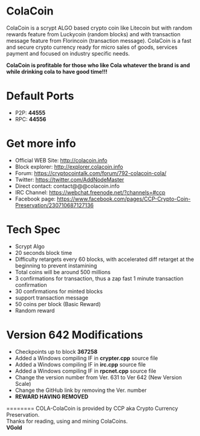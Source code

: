 ColaCoin
========
ColaCoin is a scrypt ALGO based crypto coin like Litecoin but with random rewards feature from Luckycoin (random blocks) and with transaction message feature from Florincoin (transaction message).
ColaCoin is a fast and secure crypto currency ready for micro sales of goods, services payment and focused on industry specific needs.

**ColaCoin is profitable for those who like Cola whatever the brand is and while drinking cola to have good time!!!**


Default Ports
========
* P2P: **44555**
* RPC: **44556**


Get more info
========
* Official WEB Site: http://colacoin.info
* Block explorer: http://explorer.colacoin.info
* Forum: https://cryptocointalk.com/forum/792-colacoin-cola/
* Twitter: https://twitter.com/AddNodeMaster
* Direct contact: contact@@@colacoin.info
* IRC Channel: https://webchat.freenode.net/?channels=#ccp
* Facebook page: https://www.facebook.com/pages/CCP-Crypto-Coin-Preservation/230710687127136


Tech Spec
========
* Scrypt Algo
* 20 seconds block time
* Difficulty retargets every 60 blocks, with accelerated diff retarget at the beginning to prevent instamining 
* Total coins will be around 500 millions
* 3 confirmations for transaction, thus a zap fast 1 minute transaction confirmation
* 30 confirmations for minted blocks
* support transaction message
* 50 coins per block (Basic Reward)
* Random reward




Version 642 Modifications
========
* Checkpoints up to block **367258**
* Added a Windows compiling IF in **crypter.cpp** source file
* Added a Windows compiling IF in **irc.cpp** source file
* Added a Windows compiling IF in **rpcnet.cpp** source file
* Change the version number from Ver. 631 to Ver 642 (New Version Scale)
* Change the GitHub link by removing the Ver. number
* **REWARD HAVING REMOVED**

========
COLA-ColaCoin is provided by CCP aka Crypto Currency Preservation.  
Thanks for reading, using and mining ColaCoins.  
**VGold**






